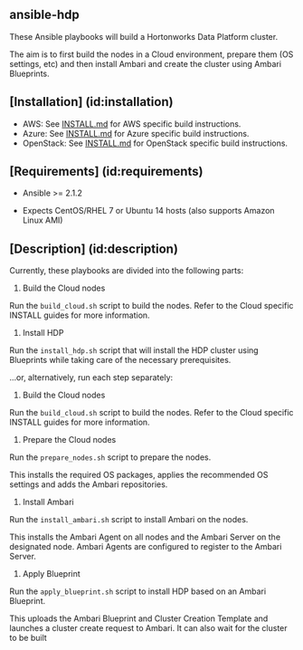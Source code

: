 ansible-hdp
-----------

These Ansible playbooks will build a Hortonworks Data Platform cluster.

The aim is to first build the nodes in a Cloud environment, prepare them (OS settings, etc) and then install Ambari and create the cluster using Ambari Blueprints.


## [Installation] (id:installation)

- AWS: See [INSTALL.md](../master/INSTALL_AWS.md) for AWS specific build instructions.
- Azure: See [INSTALL.md](../master/INSTALL_Azure.md) for Azure specific build instructions.
- OpenStack: See [INSTALL.md](../master/INSTALL_OpenStack.md) for OpenStack specific build instructions.


## [Requirements] (id:requirements)

- Ansible >= 2.1.2

- Expects CentOS/RHEL 7 or Ubuntu 14 hosts (also supports Amazon Linux AMI)


## [Description] (id:description)

Currently, these playbooks are divided into the following parts:
 
1. Build the Cloud nodes

  Run the `build_cloud.sh` script to build the nodes. Refer to the Cloud specific INSTALL guides for more information.

1. Install HDP

  Run the `install_hdp.sh` script that will install the HDP cluster using Blueprints while taking care of the necessary prerequisites.


...or, alternatively, run each step separately:

1. Build the Cloud nodes

  Run the `build_cloud.sh` script to build the nodes. Refer to the Cloud specific INSTALL guides for more information.

1. Prepare the Cloud nodes

  Run the `prepare_nodes.sh` script to prepare the nodes.
  
  This installs the required OS packages, applies the recommended OS settings and adds the Ambari repositories.

1. Install Ambari

  Run the `install_ambari.sh` script to install Ambari on the nodes.
  
  This installs the Ambari Agent on all nodes and the Ambari Server on the designated node. Ambari Agents are configured to register to the Ambari Server.

1. Apply Blueprint

  Run the `apply_blueprint.sh` script to install HDP based on an Ambari Blueprint.
  
  This uploads the Ambari Blueprint and Cluster Creation Template and launches a cluster create request to Ambari. It can also wait for the cluster to be built
